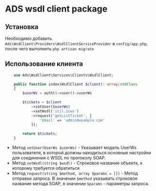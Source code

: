 # ADS wsdl client package

## Установка

Необходимо добавить `Ads\WsdClient\Providers\WsdlClientServiceProvider` в `config/app.php`,
после чего выполнить `php artisan migrate`

## Использование клиента

```php
    use Ads\WsdClient\Services\Clients\WsdlClient;
    
    public function index(WsdlClient $client): array|stdClass
    {
        $userWs = auth()->user()->userWs
    
        $tickets = $client
            ->setUser($userWs)
            ->setWsdl('itil.1cws')
            ->request('getListTicket', [
                'Email' => 'admin@example.com'
            ]);
            
        return $tickets;
    }
```

* Метод `setUser(UserWs $userWs)` - Указывает модель UserWs пользователя, в которой должны находиться основные настройки
  для
  соединения с WSDL по протоколу SOAP.
* Метод `setWsdl(string $wsdl)` - Строковое название объекта, к которому требуется обратиться
* Метод `request(string $method, array $params = [])` - Метод отправки запроса. В значении `$method` указывать строковое
  название метода SOAP, в значении `$params` - параметры запроса.
